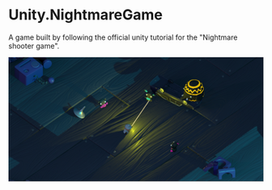 # Unity.NightmareGame
A game built by following the official unity tutorial for the "Nightmare shooter game".

![](Thumbnail.png)
